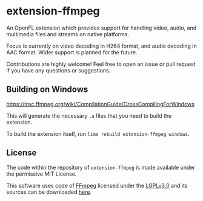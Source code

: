 # extension-ffmpeg

An OpenFL extension which provides support for handling video, audio, and multimedia files and streams on native platforms.

Focus is currently on video decoding in H264 format, and audio decoding in AAC format. Wider support is planned for the future.

Contributions are highly welcome! Feel free to open an issue or pull request if you have any questions or suggestions.

## Building on Windows

https://trac.ffmpeg.org/wiki/CompilationGuide/CrossCompilingForWindows

This will generate the necessary `.a` files that you need to build the extension.

To build the extension itself, run `lime rebuild extension-ffmpeg windows`.

## License

The code within the repository of `extension-ffmpeg` is made available under the permissive MIT License.

This software uses code of [FFmpeg](http://ffmpeg.org) licensed under the [LGPLv3.0](https://www.gnu.org/licenses/lgpl-3.0.html) and its sources can be downloaded [here](https://git.ffmpeg.org/ffmpeg).
